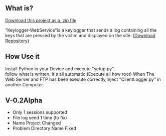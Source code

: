 
## What is?
<a class="zip_download_link" href="https://github.com/pages-themes/slate/zipball/master">Download this project as a .zip file</a>

"Keylogger-WebService"is a keylogger that sends a log containing all the keys that are pressed by the victim and displayed on the site.
[(Download Repository)](https://github.com/0xFreddox/KeyLogger-WebService/edit/gh-pages/index.md)

## How Use it
Install Python in your Device and execute "setup.py".
<br>
follow what is written. It's all automatic.(Execute all how root)
When The Web Server and FTP has been execute correctly,Inject "ClientLogger.py" in another Computer.
## V-0.2Alpha
<ul>
  <li>Only 1 sessions supported</li>
  <li>File log send 1 time (to fix)</li>
  <li>Name Project Changed</li>
  <li>Problem Directory Name Fixed</li>
</ul>
  
  
